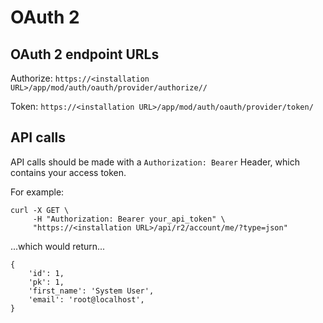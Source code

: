 # OAuth 2

## OAuth 2 endpoint URLs

Authorize: `https://<installation URL>/app/mod/auth/oauth/provider/authorize//`

Token: `https://<installation URL>/app/mod/auth/oauth/provider/token/`

## API calls

API calls should be made with a `Authorization: Bearer` Header, which contains your access token.

For example:

```
curl -X GET \
     -H "Authorization: Bearer your_api_token" \
     "https://<installation URL>/api/r2/account/me/?type=json"
```

...which would return...

```
{
    'id': 1,
    'pk': 1,
    'first_name': 'System User',
    'email': 'root@localhost',
}
```
